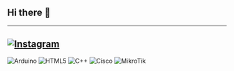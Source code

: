 ## Hi there 👋
---
[![Instagram](https://img.shields.io/badge/Instagram-%23E4405F.svg?logo=Instagram&logoColor=white)](https://instagram.com/fahribranz)
---
![Arduino](https://img.shields.io/badge/-Arduino-00979D?logo=arduino&logoColor=white)
![HTML5](https://img.shields.io/badge/-HTML5-E34F26?logo=html5&logoColor=white)
![C++](https://img.shields.io/badge/-C++-00599C?logo=c%2B%2B&logoColor=white)
![Cisco](https://img.shields.io/badge/-Cisco-1BA0D7?logo=cisco&logoColor=white)
![MikroTik](https://img.shields.io/badge/-MikroTik-FF0000?logo=mikrotik&logoColor=white)

<!--
**ArimaDeska/ArimaDeska** is a ✨ _special_ ✨ repository because its `README.md` (this file) appears on your GitHub profile.

Here are some ideas to get you started:

- 🔭 I’m currently working on ...
- 🌱 I’m currently learning ...
- 👯 I’m looking to collaborate on ...
- 🤔 I’m looking for help with ...
- 💬 Ask me about ...
- 📫 How to reach me: ...
- 😄 Pronouns: ...
- ⚡ Fun fact: ...
-->
